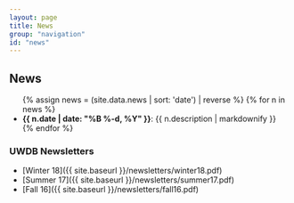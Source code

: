 ```yaml
---
layout: page
title: News
group: "navigation"
id: "news"
---
```

## News
<!-- see also index.markdown -->
<style>
 #RecentNews li>p {display: inline;}
</style>
<ul id="RecentNews">
{% assign news = (site.data.news | sort: 'date') | reverse %}
{% for n in news %}
  <li>
   <span><b>{{ n.date | date: "%B %-d, %Y" }}</b></span>: {{ n.description | markdownify }}
  </li>
{% endfor %}
</ul>

### UWDB Newsletters

- [Winter 18]({{ site.baseurl }}/newsletters/winter18.pdf)
- [Summer 17]({{ site.baseurl }}/newsletters/summer17.pdf)
- [Fall 16]({{ site.baseurl }}/newsletters/fall16.pdf)
